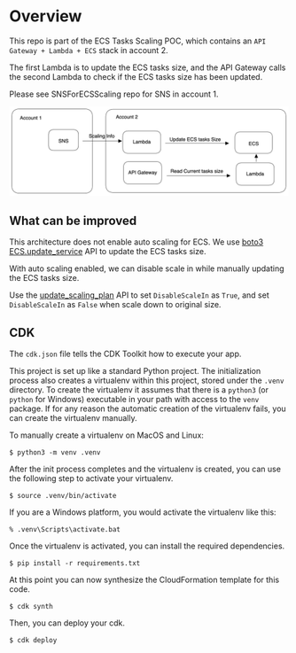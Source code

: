 
# Overview
This repo is part of the ECS Tasks Scaling POC, which contains an `API Gateway + Lambda + ECS` stack in account 2.

The first Lambda is to update the ECS tasks size, and the API Gateway calls the second Lambda to check if the ECS tasks size has been updated.

Please see SNSForECSScaling repo for SNS in account 1.

![Architecture](ScalingArchitecture.png)


## What can be improved
This architecture does not enable auto scaling for ECS. We use [boto3 ECS.update_service](https://boto3.amazonaws.com/v1/documentation/api/latest/reference/services/ecs.html#ECS.Client.update_service) API to update the ECS tasks size.

With auto scaling enabled, we can disable scale in while manually updating the ECS tasks size. 

Use the [update_scaling_plan](https://boto3.amazonaws.com/v1/documentation/api/latest/reference/services/autoscaling-plans.html#AutoScalingPlans.Client.update_scaling_plan) API to set `DisableScaleIn` as `True`, and set `DisableScaleIn` as `False` when scale down to original size.


## CDK

The `cdk.json` file tells the CDK Toolkit how to execute your app.

This project is set up like a standard Python project.  The initialization
process also creates a virtualenv within this project, stored under the `.venv`
directory.  To create the virtualenv it assumes that there is a `python3`
(or `python` for Windows) executable in your path with access to the `venv`
package. If for any reason the automatic creation of the virtualenv fails,
you can create the virtualenv manually.

To manually create a virtualenv on MacOS and Linux:

```
$ python3 -m venv .venv
```

After the init process completes and the virtualenv is created, you can use the following
step to activate your virtualenv.

```
$ source .venv/bin/activate
```

If you are a Windows platform, you would activate the virtualenv like this:

```
% .venv\Scripts\activate.bat
```

Once the virtualenv is activated, you can install the required dependencies.

```
$ pip install -r requirements.txt
```

At this point you can now synthesize the CloudFormation template for this code.

```
$ cdk synth
```
Then, you can deploy your cdk.
```
$ cdk deploy
```